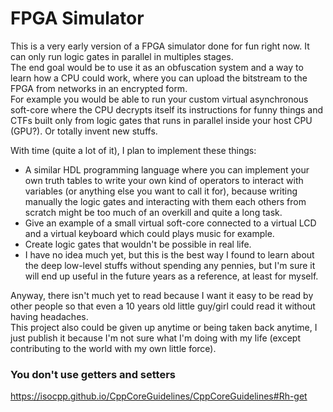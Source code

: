 # FPGA Simulator

This is a very early version of a FPGA simulator done for fun right now. It can only run logic gates in parallel in multiples stages.  
The end goal would be to use it as an obfuscation system and a way to learn how a CPU could work, where you can upload the bitstream to the FPGA from networks in an encrypted form.  
For example you would be able to run your custom virtual asynchronous soft-core where the CPU decrypts itself its instructions for funny things and CTFs built only from logic gates that runs in parallel inside your host CPU (GPU?). Or totally invent new stuffs.   

With time (quite a lot of it), I plan to implement these things:
-  A similar HDL programming language where you can implement your own truth tables to write your own kind of operators to interact with variables (or anything else you want to call it for), because writing manually the logic gates and interacting with them each others from scratch might be too much of an overkill and quite a long task.
- Give an example of a small virtual soft-core connected to a virtual LCD and a virtual keyboard which could plays music for example.
- Create logic gates that wouldn't be possible in real life.
- I have no idea much yet, but this is the best way I found to learn about the deep low-level stuffs without spending any pennies, but I'm sure it will end up useful in the future years as a reference, at least for myself.

Anyway, there isn't much yet to read because I want it easy to be read by other people so that even a 10 years old little guy/girl could read it without having headaches.  
This project also could be given up anytime or being taken back anytime, I just publish it because I'm not sure what I'm doing with my life (except contributing to the world with my own little force).

### You don't use getters and setters
https://isocpp.github.io/CppCoreGuidelines/CppCoreGuidelines#Rh-get
